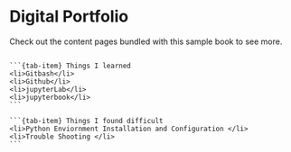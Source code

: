 # Digital Portfolio


Check out the content pages bundled with this sample book to see more.

```{tableofcontents}
```



````{tab-set}
```{tab-item} Things I learned
<li>Gitbash</li>
<li>Github</li>
<li>jupyterLab</li>
<li>jupyterbook</li>
```

```{tab-item} Things I found difficult
<li>Python Enviornment Installation and Configuration </li>
<li>Trouble Shooting </li>
```
````